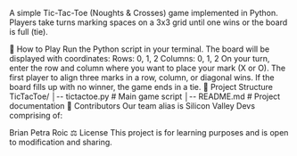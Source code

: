 A simple Tic-Tac-Toe (Noughts & Crosses) game implemented in Python.
Players take turns marking spaces on a 3x3 grid until one wins or the board is full (tie).

🚀 How to Play
Run the Python script in your terminal.
The board will be displayed with coordinates:
Rows: 0, 1, 2
Columns: 0, 1, 2
On your turn, enter the row and column where you want to place your mark (X or O).
The first player to align three marks in a row, column, or diagonal wins.
If the board fills up with no winner, the game ends in a tie.
📂 Project Structure
TicTacToe/
│-- tictactoe.py # Main game script
│-- README.md # Project documentation
👥 Contributors
Our team alias is Silicon Valley Devs comprising of:

Brian
Petra
Roic
⚖️ License
This project is for learning purposes and is open to modification and sharing.
